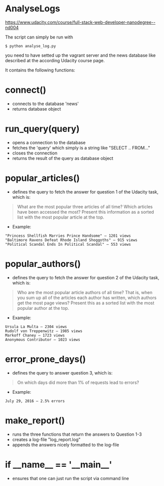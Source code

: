 # AnalyseLogs
https://www.udacity.com/course/full-stack-web-developer-nanodegree--nd004


The script can simply be run with
```
$ python analyse_log.py
```
you need to have setted up the vagrant server and the news database like described at the according Udacity course page.

It contains the following functions:

# connect()
- connects to the database 'news'
- returns database object

# run_query(query)
- opens a connection to the database
- fetches the 'query' which simply is a string like "SELECT .. FROM..."
- closes the connection
- returns the result of the query as database object

# popular_articles()
- defines the query to fetch the answer for question 1 of the Udacity task, which is:
> What are the most popular three articles of all time? Which articles have been accessed the most? Present this information as a sorted list with the most popular article at the top.
- Example:
```
"Princess Shellfish Marries Prince Handsome" — 1201 views
"Baltimore Ravens Defeat Rhode Island Shoggoths" — 915 views
"Political Scandal Ends In Political Scandal" — 553 views
```

# popular_authors()
- defines the query to fetch the answer for question 2 of the Udacity task, which is:
> Who are the most popular article authors of all time? That is, when you sum up all of the articles each author has written, which authors get the most page views? Present this as a sorted list with the most popular author at the top.
- Example:
```
Ursula La Multa — 2304 views
Rudolf von Treppenwitz — 1985 views
Markoff Chaney — 1723 views
Anonymous Contributor — 1023 views
```

# error_prone_days()
- defines the query to answer question 3, which is:
> On which days did more than 1% of requests lead to errors?
- Example:
```
July 29, 2016 — 2.5% errors
```

# make_report()
- runs the three functions that return the answers to Question 1-3
- creates a log-file "log_report.log"
- appends the answers nicely formatted to the log-file

# if \_\_name_\_ == \'\_\_main\_\_\'
- ensures that one can just run the script via command line
